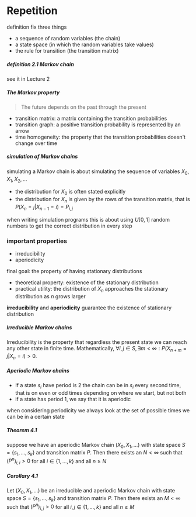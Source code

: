 # Repetition

definition fix three things

- a sequence of random variables (the chain)
- a state space (in which the random variables take values)
- the rule for transition (the transition matrix)

##### definition 2.1 Markov chain

see it in Lecture 2

##### The Markov property

> The future depends on the past through the present

- transition matrix: a matrix containing the transition probabilities
- transition graph: a positive transition probability is represented by an arrow
- time homogeneity: the property that the transition probabilities doesn't change over time

##### simulation of Markov chains

simulating a Markov chain is about simulating the sequence of variables $X_0,X_1,X_2,\dots$

- the distribution for $X_0$ is often stated explicitly
- the distribution for $X_n$ is given by the rows of the transition matrix, that is $P(X_n=j|X_{n-1}=i)=P_{i,j}$

when writing simulation programs this is about using $U[0,1]$ random numbers to get the correct distribution in every step

### important properties

- irreducibility
- aperiodicity

final goal: the property of having stationary distributions

- theoretical property: existence of the stationary distribution
- practical utility: the distribution of $X_n$ approaches the stationary distribution as $n$ grows larger

**irreducibility** and **aperiodicity** guarantee the existence of stationary distribution

##### Irreducible Markov chains

Irreducibility is the property that regardless the present state we can reach any other state in finite time. Mathematically, $\forall i,j\in S,\exists m<\infty:P(X_{n+m}=j|X_n=i)>0$.

##### Aperiodic Markov chains

- If a state $s_i$ have period is 2 the chain can be in $s_i$  every second time, that is on even or odd times depending on where we start, but not both
- if a state has period 1, we say that it is aperiodic

when considering periodicity we always look at the set of possible times we can be in a certain state

##### Theorem 4.1

suppose we have an aperiodic Markov chain $(X_0,X_1,\dots)$ with state space $S=\{s_1,\dots,s_k\}$ and transition matrix $P$. Then there exists an $N<\infty$ such that $(P^n)_{i,i}>0$ for all $i\in \{1,\dots,k\}$ and all $n\geq N$

##### Corollary 4.1

Let $(X_0,X_1,\dots)$ be an irreducible and aperiodic Markov chain with state space $S=\{s_1,\dots,s_k\}$ and transition matrix $P$. Then there exists an $M<\infty$ such that $(P^n)_{i,j}>0$ for all $i,j\in\{1,\dots,k\}$ and all $n\geq M$
